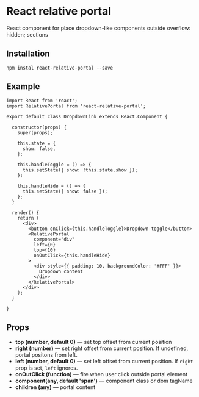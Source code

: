 # React relative portal
React component for place dropdown-like components outside overflow: hidden; sections

## Installation
`npm instal react-relative-portal --save`

## Example
```es6
import React from 'react';
import RelativePortal from 'react-relative-portal';

export default class DropdownLink extends React.Component {

  constructor(props) {
    super(props);

    this.state = {
      show: false,
    };

    this.handleToggle = () => {
      this.setState({ show: !this.state.show });
    };

    this.handleHide = () => {
      this.setState({ show: false });
    };
  }

  render() {
    return (
      <div>
        <button onClick={this.handleToggle}>Dropdown toggle</button>
        <RelativePortal
          component="div"
          left={0}
          top={10}
          onOutClick={this.handleHide}
        >
          <div style={{ padding: 10, backgroundColor: '#FFF' }}>
            Dropdown content
          </div>
        </RelativePortal>
      </div>
    );
  }

}
```

## Props
* **top (number, default 0)** — set top offset from current position
* **right (number)** — set right offset from current position. If undefined, portal positons from left.
* **left (number, default 0)** — set left offset from current position. If `right` prop is set, `left` ignores.
* **onOutClick (function)** — fire when user click outside portal element
* **component(any, default 'span')** — component class or dom tagName
* **children (any)** — portal content

